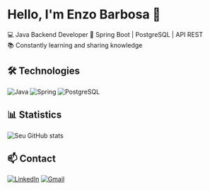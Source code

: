 # Hello, I'm Enzo Barbosa 👋

💻 Java Backend Developer
🌱 Spring Boot | PostgreSQL | API REST  
📚 Constantly learning and sharing knowledge

## 🛠 Technologies

![Java](https://img.shields.io/badge/Java-ED8B00?style=for-the-badge&logo=openjdk&logoColor=white)
![Spring](https://img.shields.io/badge/Spring-6DB33F?style=for-the-badge&logo=spring&logoColor=white)
![PostgreSQL](https://img.shields.io/badge/PostgreSQL-316192?style=for-the-badge&logo=postgresql&logoColor=white)

## 📊 Statistics

![Seu GitHub stats](https://github-readme-stats.vercel.app/api?username=enzo-barbosa&show_icons=true&theme=dracula&hide=issues)

## 📫 Contact

[![LinkedIn](https://img.shields.io/badge/-LinkedIn-0077B5?style=for-the-badge&logo=LinkedIn&logoColor=white)](https://www.linkedin.com/in/enzo-barbosa-dourado-de-almeida-070728255/)
[![Gmail](https://img.shields.io/badge/-Gmail-D14836?style=for-the-badge&logo=Gmail&logoColor=white)](mailto:enzoalmeida570gmail.com)
